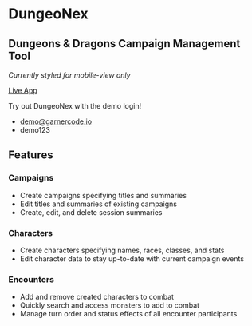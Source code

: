 # DungeoNex
## Dungeons & Dragons Campaign Management Tool
*Currently styled for mobile-view only*

[Live App](https://dungeonex.vercel.app/login)

Try out DungeoNex with the demo login!
- demo@garnercode.io
- demo123

## Features

### Campaigns
- Create campaigns specifying titles and summaries
- Edit titles and summaries of existing campaigns
- Create, edit, and delete session summaries

### Characters
- Create characters specifying names, races, classes, and stats
- Edit character data to stay up-to-date with current campaign events

### Encounters
- Add and remove created characters to combat
- Quickly search and access monsters to add to combat
- Manage turn order and status effects of all encounter participants
